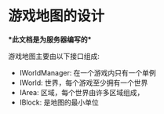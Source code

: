 # 游戏地图的设计

**\*此文档是为服务器编写的\***

游戏地图主要由以下接口组成:
 - IWorldManager: 在一个游戏内只有一个单例
 - IWorld: 世界，每个游戏至少拥有一个世界
 - IArea: 区域，每个世界由许多区域组成，
 - IBlock: 是地图的最小单位


